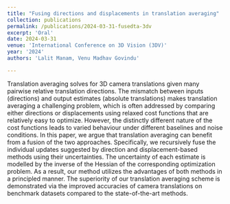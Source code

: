 ```yaml
---
title: "Fusing directions and displacements in translation averaging"
collection: publications
permalink: /publications/2024-03-31-fusedta-3dv
excerpt: 'Oral'
date: 2024-03-31
venue: 'International Conference on 3D Vision (3DV)'
year: '2024'
authors: 'Lalit Manam, Venu Madhav Govindu'

---
```

<!-- paperurl: 'https://ee.iisc.ac.in/cvlab/research/tasensitivity/ta_sensitivity.pdf'
bib: 'https://scholar.googleusercontent.com/scholar.bib?q=info:4HgGdDwKem0J:scholar.google.com/&output=citation&scisdr=ClG-4mYUEJvRycAzneA:AFWwaeYAAAAAZWs1heDQSFMpDJAKn8ZGEXcKooc&scisig=AFWwaeYAAAAAZWs1hcfDFdV62hU9kxKFJddsrkY&scisf=4&ct=citation&cd=-1&hl=en'
-->
<!-- poster: 'https://dbp1994.github.io/publications/files/ICASSP_ALS_2018_poster.pdf' -->
<!-- projectpage: 'https://ee.iisc.ac.in/cvlab/research/tasensitivity/' -->
<!-- code: 'https://github.com/RaghavSomani/CMTRF' -->

Translation averaging solves for 3D camera translations given many pairwise relative translation directions. The mismatch between inputs (directions) and output estimates (absolute translations) makes translation averaging a challenging problem, which is often addressed by comparing either directions or displacements using relaxed cost functions that are relatively easy to optimize. However, the distinctly different nature of the cost functions leads to varied behaviour under different baselines and noise conditions. In this paper, we argue that translation averaging can benefit from a fusion of the two approaches. Specifically, we recursively fuse the individual updates suggested by direction and displacement-based methods using their uncertainties. The uncertainty of each estimate is modelled by the inverse of the Hessian of the corresponding optimization problem. As a result, our method utilizes the advantages of both methods in a principled manner. The superiority of our translation averaging scheme is demonstrated via the improved accuracies of camera translations on benchmark datasets compared to the state-of-the-art methods.

<!--
The paper has been accepted at [ICASSP 2018](https://ieeexplore.ieee.org/document/8461836){:target="_blank"}.

Abstract:

Relevant links:
1. [Paper](https://ieeexplore.ieee.org/document/8461836){:target="_blank"}
2. [Poster](https://dbp1994.github.io/publications/files/ICASSP_ALS_2018_poster.pdf){:target="_blank"}


<iframe width="560" height="315" src="https://www.youtube.com/embed/KyHUan_7YnQ" frameborder="0" allow="accelerometer; autoplay; encrypted-media; gyroscope; picture-in-picture" allowfullscreen></iframe>
<figcaption>Oral presentation at WSDM'19</figcaption> -->

